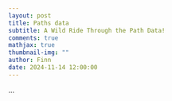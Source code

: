 ```yaml
---
layout: post
title: Paths data
subtitle: A Wild Ride Through the Path Data!
comments: true
mathjax: true
thumbnail-img: ""
author: Finn
date: 2024-11-14 12:00:00
---
```


...
